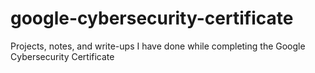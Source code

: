 # google-cybersecurity-certificate
Projects, notes, and write-ups I have done while completing the Google Cybersecurity Certificate

